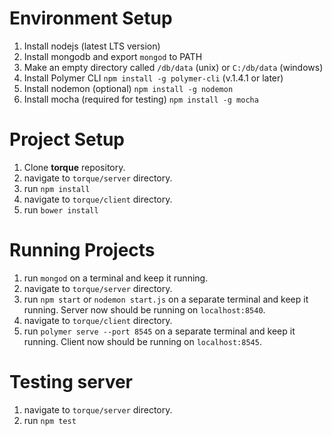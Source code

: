 
# Environment Setup
1. Install nodejs (latest LTS version)
2. Install mongodb and export `mongod` to PATH
3. Make an empty directory called `/db/data` (unix) or `C:/db/data` (windows)
4. Install Polymer CLI `npm install -g polymer-cli` (v.1.4.1 or later)
5. Install nodemon (optional) `npm install -g nodemon`
5. Install mocha (required for testing) `npm install -g mocha`

# Project Setup
1. Clone **torque** repository.
2. navigate to `torque/server` directory.
3. run `npm install`
4. navigate to `torque/client` directory.
5. run `bower install`

# Running Projects
1. run `mongod` on a terminal and keep it running.
2. navigate to `torque/server` directory.
3. run `npm start` or `nodemon start.js` on a separate terminal and keep it running. Server now should be running on `localhost:8540`.
4. navigate to `torque/client` directory.
5. run `polymer serve --port 8545` on a separate terminal and keep it running. Client now should be running on `localhost:8545`.

# Testing server
1. navigate to `torque/server` directory.
2. run `npm test`

